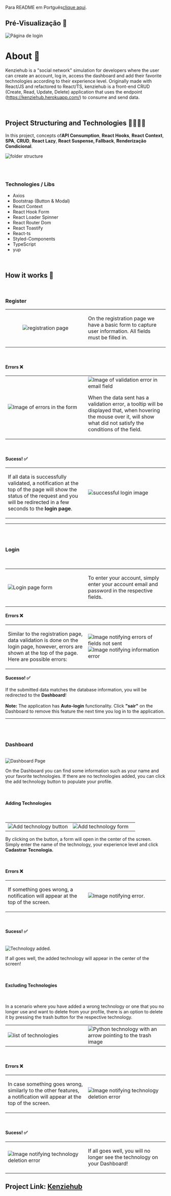 <span>Para README em Portguês<a href="./README_pt-br.md" target="blank__">clique aqui</a>.</span>

<h2>Pré-Visualização 🔎</h2>
<img src="./assets/loginPage.png" alt="Página de login" />

<br/>

<h1>About 📘</h1>
<p>Kenziehub is a "social network" simulation for developers where the user can create an account, log in, access the dashboard and add their favorite technologies according to their experience level. Originally made with React/JS and refactored to React/TS, kenziehub is a front-end CRUD (Create, Read, Update, Delete) application that uses the endpoint (<a href="https://kenziehub.herokuapp.com/" target="black__">https://kenziehub.herokuapp.com/</a>) to consume and send data.</p>

<br/>

<h2>Project Structuring and Technologies 👩🏻‍💻📂</h2>
<p>In this project, concepts of<strong>API Consumption</strong>, <strong>React Hooks</strong>, <strong>React Context</strong>, <strong>SPA</strong>, <strong>CRUD</strong>, <strong>React Lazy</strong>, <strong>React Suspense, Fallback</strong>, <strong>Renderização Condicional</strong>.</p>
<img src="./assets/structure.png" alt="folder structure" />

<br/><br/>

<h3>Technologies / Libs</h3>
<ul>
    <li>Axios</li>
    <li>Bootstrap (Button & Modal)</li>
    <li>React Context</li>
    <li>React Hook Form</li>
    <li>React Loader Spinner</li>
    <li>React Router Dom</li>
    <li>React Toastify</li>
    <li>React-ts</li>
    <li>Styled-Components</li>
    <li>TypeScript</li>
    <li>yup</li>
</ul>

<br/>

<h2>How it works 🔨</h2>

<br/>

<h3>Register</h3>
<table>
    <tbody>
        <tr>
            <td style="text-align: center;" width="50%"><img src="./assets/registerPage.png" alt="registration page"/></td>
            <td width="50%"><p>On the registration page we have a basic form to capture user information. All fields must be filled in.</p></td>
        </tr>
    </tbody>
</table>

<br/>

<h4>Errors ❌</h3>

<table>
    <tbody>
        <tr>
            <td width="50%">
                <img src="./assets/registerErrors.png" alt="Image of errors in the form"/>
            </td>
            <td width="50%">
            <img src="./assets/fieldErrorTooltip.png" alt="Image of validation error in email field"/>
                <p>When the data sent has a validation error, a tooltip will be displayed that, when hovering the mouse over it, will show what did not satisfy the conditions of the field.</p>
            </td>
        </tr>
    </tbody>
</table>

<br/>

<h4>Sucess! ✅</h3>

<table>
    <tbody>
        <tr>
            <td width="50%">
                <p>
                    If all data is successfully validated, a notification at the top of the page will show the status of the request and you will be redirected in a few seconds to the <strong>login page</strong>.</p>
            </td>
            <td width="50%">
                <img src="./assets/registerSucess.png" alt="successful login image"/>
            </td>
        </tr>
    </tbody>
</table>

<hr/>

<br/><br/>

<h3>Login</h3>

<br/>

<table>
    <tbody>
        <tr>
            <td width="50%">
                <img src="./assets/loginForm.png" alt="Login page form"/>
            </td>
            <td width="50%">
                <p>To enter your account, simply enter your account email and password in the respective fields.</p>
            </td>
        </tr>
    </tbody>
</table>

<h4>Errors ❌</h4>

<table>
    <tbody>
        <tr>
            <td width="50%">
                <p>Similar to the registration page, data validation is done on the login page, however, errors are shown at the top of the page. Here are possible errors:</p>
            </td>
            <td width="50%">
                <img src="./assets/loginErrors.png" alt="Image notifying errors of fields not sent"/>
                <img src="./assets/loginErrors2.png" alt="Image notifying information error"/>
            </td>
        </tr>
    </tbody>
</table>

<h4>Sucesso! ✅</h4>

<p>If the submitted data matches the database information, you will be redirected to the <strong>Dashboard</strong>! <br/><br/> <strong>Note:</strong> The application has <strong>Auto-login</strong> functionality. Click <strong>"sair"</strong> on the Dashboard to remove this feature the next time you log in to the application.</p>

<hr/>

<br/><br/>

<h3>Dashboard</h3>

<br/>

<img src="./assets/dashboard.png" alt="Dashboard Page"/>

<br/>

<p>On the Dashboard you can find some information such as your name and your favorite technologies. If there are no technologies added, you can click the add technology button to populate your profile.</p>

<br/>

<h4>Adding Technologies</h4>

<br/>

<table>
    <tbody>
        <tr>
            <td width="50%">
                <img src="./assets/addTechButton.png" alt="Add technology button"/>
            </td>
            <td width="50%">
                <img src="./assets/addTechForm.png" alt="Add technology form"/>
            </td>
        </tr>
    </tbody>
</table>

<p>By clicking on the button, a form will open in the center of the screen. Simply enter the name of the technology, your experience level and click <strong>Cadastrar Tecnologia.</strong></p>

<br/>

<h4>Errors ❌</h4>

<table>
    <tbody>
        <tr>
            <td width="50%">
                <p>If something goes wrong, a notification will appear at the top of the screen.</p>
            </td>
            <td width="50%">
                <img src="./assets/addTechError.png" alt="Image notifying error."/>
            </td>
        </tr>
    </tbody>
</table>

<br/>

<h4>Sucess! ✅</h4>

<br/>

<img src="./assets/dashboardTechs.png" alt="Technology added."/>

<br/>

<p>If all goes well, the added technology will appear in the center of the screen!</p>

<br/>

<h4>Excluding Technologies</h4>

<br/>

<p>In a scenario where you have added a wrong technology or one that you no longer use and want to delete from your profile, there is an option to delete it by pressing the trash button for the respective technology.</p>

<table>
    <tbody>
        <tr>
            <td width="50%">
                <img src="./assets/manyTechs.png" alt="list of technologies"/>
            </td>
            <td width="50%">
                <img src="./assets/excludeTech.png" alt="Python technology with an arrow pointing to the trash image"/>
            </td>
        </tr>
    </tbody>
</table>

<br/>

<h4>Errors ❌</h4>

<table>
    <tbody>
        <tr>
            <td width="50%">
                <p>In case something goes wrong, similarly to the other features, a notification will appear at the top of the screen.</p>
            </td>
            <td width="50%">
                <img src="./assets/removeTechError.png" alt="Image notifying technology deletion error"/>
            </td>
        </tr>
    </tbody>
</table>

<br/>

<h4>Sucess! ✅</h4>

<table>
    <tbody>
        <tr>
            <td width="50%">
                <img src="./assets/techRemoved.png" alt="Image notifying technology deletion error"/>
            </td>
            <td width="50%">
                <p>If all goes well, you will no longer see the technology on your Dashboard!</p>
            </td>
        </tr>
    </tbody>
</table>

<h2><strong>Project Link:</strong> <a href="https://kenziehub-typescript-rho.vercel.app/" target="blank_">Kenziehub</a></h2>
